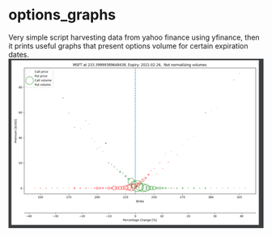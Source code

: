 # options_graphs
Very simple script harvesting data from yahoo finance using yfinance, then it prints useful graphs that present options volume for certain expiration dates.
![alt text](https://github.com/FirstGalacticEmpire/options_graphs/blob/master/example.PNG)


